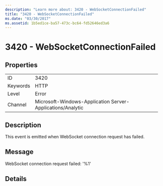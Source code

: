```yaml
---
description: "Learn more about: 3420 - WebSocketConnectionFailed"
title: "3420 - WebSocketConnectionFailed"
ms.date: "03/30/2017"
ms.assetid: 1b5ed1ce-ba57-473c-bc64-fd52646ed3a6
---
```

# 3420 - WebSocketConnectionFailed

## Properties  
  
|||  
|-|-|  
|ID|3420|  
|Keywords|HTTP|  
|Level|Error|  
|Channel|Microsoft-Windows-Application Server-Applications/Analytic|  
  
## Description  

 This event is emitted when WebSocket connection request has failed.  
  
## Message  

 WebSocket connection request failed: '%1'  
  
## Details
